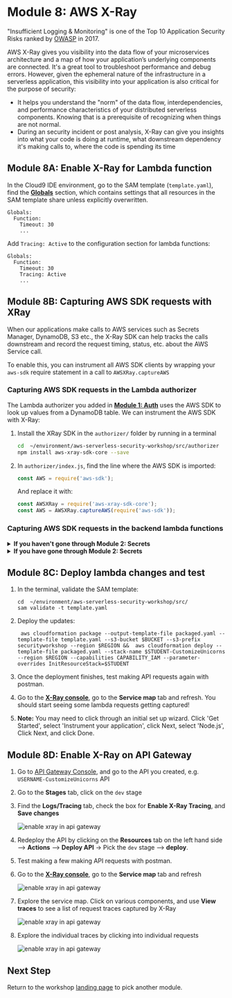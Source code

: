 # Module 8: AWS X-Ray

"Insufficient Logging & Monitoring" is one of the Top 10 Application Security Risks ranked by [OWASP](https://www.owasp.org/index.php/Main_Page) in 2017. 

AWS X-Ray gives you visibility into the data flow of your microservices architecture and a map of how your application’s underlying components are connected. It's a great tool to troubleshoot performance and debug errors. However, given the ephemeral nature of the infrastructure in a serverless application, this visibility into your application is also critical for the purpose of security:

* It helps you understand the "norm" of the data flow, interdependencies, and performance characteristics of your distributed serverless components. Knowing that is a prerequisite of recognizing when things are not normal. 
* During an security incident or post analysis, X-Ray can give you insights into what your code is doing at runtime, what downstream dependency it's making calls to, where the code is spending its time
 
## Module 8A: Enable X-Ray for Lambda function


In the Cloud9 IDE environment, go to the SAM template (`template.yaml`), find the [**Globals**](https://github.com/awslabs/serverless-application-model/blob/master/docs/globals.rst) section, which contains settings that all resources in the SAM template share unless explicitly overwritten. 

```
Globals:
  Function:
    Timeout: 30
    ...
```
	
Add `Tracing: Active` to the configuration section for lambda functions:
	
```
Globals:
  Function:
    Timeout: 30
    Tracing: Active
    ...
```

## Module 8B: Capturing AWS SDK requests with XRay

When our applications make calls to AWS services such as Secrets Manager, DynamoDB, S3 etc., the X-Ray SDK can help tracks the calls downstream and record the request timing, status, etc. about the AWS Service call. 

To enable this, you can instrument all AWS SDK clients by wrapping your `aws-sdk` require statement in a call to `AWSXRay.captureAWS`
	
### Capturing AWS SDK requests in the Lambda authorizer
	
The Lambda authorizer you added in [**Module 1: Auth**](../01-add-authentication) uses the AWS SDK to look up values from a DynamoDB table. We can instrument the AWS SDK with X-Ray:

1. Install the XRay SDK in the `authorizer/` folder by running in a terminal

	```bash
	cd	~/environment/aws-serverless-security-workshop/src/authorizer 
	npm install aws-xray-sdk-core --save
	```
	
1. In `authorizer/index.js`, find the line where the AWS SDK is imported: 

	```javascript
	const AWS = require('aws-sdk');
	```
	
	And replace it with:
	
	```javascript
	const AWSXRay = require('aws-xray-sdk-core');
	const AWS = AWSXRay.captureAWS(require('aws-sdk'));
	```

### Capturing AWS SDK requests in the backend lambda functions

<details>
<summary><strong>If you haven't gone through Module 2: Secrets </strong></summary><p>

The backend lambda functions currently doesn't use the AWS SDK, so no additional action needed! 

</details>

<details>
<summary><strong>If you have gone through Module 2: Secrets </strong></summary><p>

If you have gone through [**Module 2: Secrets**](../02-add-secrets-manager), you would have added the AWS SDK to `dbUtils.js` so the code would retrieve the database username and password from [**AWS Secrets Manager**](https://aws.amazon.com/secrets-manager/)

1. Install the XRay SDK in the `app/` folder by running in a terminal

	```bash
	cd	~/environment/aws-serverless-security-workshop/src/app 
	npm install aws-xray-sdk-core --save
	```
	
1. In `app/dbUtils.js`, find the line where the AWS SDK is imported: 

	```javascript
	const AWS = require('aws-sdk');
	```
	
	And replace it with:
	
	```javascript
	const AWSXRay = require('aws-xray-sdk-core');
	const AWS = AWSXRay.captureAWS(require('aws-sdk'));
	```


</details>


## Module 8C: Deploy lambda changes and test

1. In the terminal, validate the SAM template:

	```
	cd	~/environment/aws-serverless-security-workshop/src/
	sam validate -t template.yaml
	```

1.  Deploy the updates:

	```
	 aws cloudformation package --output-template-file packaged.yaml --template-file template.yaml --s3-bucket $BUCKET --s3-prefix securityworkshop --region $REGION &&  aws cloudformation deploy --template-file packaged.yaml --stack-name $STUDENT-CustomizeUnicorns --region $REGION --capabilities CAPABILITY_IAM --parameter-overrides InitResourceStack=$STUDENT
	```

1. Once the deployment finishes, test making API requests again with postman. 

1. Go to the [**X-Ray console**](https://console.aws.amazon.com/xray/home), go to the **Service map** tab and refresh. You should start seeing some lambda requests getting captured! 
2. 	**Note:** You may need to click through an initial set up wizard. Click 'Get Started', select 'Instrument your application', click Next, select 'Node.js', Click Next, and click Done.


## Module 8D: Enable X-Ray on API Gateway

1. Go to [API Gateway Console](https://console.aws.amazon.com/apigateway/home), and go to the API you created, e.g. `USERNAME-CustomizeUnicorns` API

1. Go to the **Stages** tab, click on the `dev` stage

1. Find the **Logs/Tracing** tab, check the box for **Enable X-Ray Tracing**, and **Save changes** 

	![enable xray in api gateway](images/8E-enable-apig.png)
	
1. Redeploy the API by clicking on the **Resources** tab on the left hand side --> **Actions**  --> **Deploy API**  -> Pick the `dev` stage --> **deploy**. 

1. Test making a few making API requests with postman. 

1. Go to the [**X-Ray console**](https://console.aws.amazon.com/xray/home), go to the **Service map** tab and refresh 

	![enable xray in api gateway](images/8E-service-map.png)

1. Explore the service map. Click on various components, and use **View traces** to see a list of request traces captured by X-Ray 

	![enable xray in api gateway](images/8E-traces.png)

1. Explore the individual traces by clicking into individual requests

	![enable xray in api gateway](images/8E-single-traces.png)


## Next Step 

Return to the workshop [landing page](../../README.md) to pick another module.
